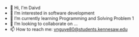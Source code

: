- 👋 Hi, I'm Daivd
- 👀 I’m interested in software development
- 🌱 I’m currently learning Programming and Solving Problem 1
- 💞️ I’m looking to collaborate on ...
- 📫 How to reach me: vnguye80@students.kennesaw.edu

<!---
stinkboy115/stinkboy115 is a ✨ special ✨ repository because its `README.md` (this file) appears on your GitHub profile.
You can click the Preview link to take a look at your changes.
--->
